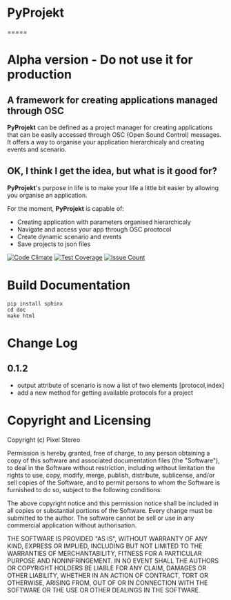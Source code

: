 # PyProjekt
=====

Alpha version - Do not use it for production
============================================


A framework for creating applications managed through OSC
---------------------------------------------------------

**PyProjekt** can be defined as a project manager for creating applications
that can be easily accessed through OSC (Open Sound Control) messages.
It offers a way to organise your application hierarchicaly and creating events and scenario.

OK, I think I get the idea, but what is it good for?
----------------------------------------------------

**PyProjekt**'s purpose in life is to make your life a little bit easier by
allowing you organise an application.

For the moment, **PyProjekt** is capable of:

-  Creating application with parameters organised hierarchicaly
-  Navigate and access your app through OSC prootocol
-  Create dynamic scenario and events
-  Save projects to json files

[![Code Climate](https://codeclimate.com/github/PixelStereo/PyProjekt/badges/gpa.svg)](https://codeclimate.com/github/PixelStereo/PyProjekt)
[![Test Coverage](https://codeclimate.com/github/PixelStereo/PyProjekt/badges/coverage.svg)](https://codeclimate.com/github/PixelStereo/PyProjekt/coverage)
[![Issue Count](https://codeclimate.com/github/PixelStereo/PyProjekt/badges/issue_count.svg)](https://codeclimate.com/github/PixelStereo/PyProjekt)

Build Documentation
=======================

    pip install sphinx
    cd doc
    make html

Change Log
==========

0.1.2
-----
- output attribute of scenario is now a list of two elements [protocol,index]
- add a new method for getting available protocols for a project

Copyright and Licensing
=======================

Copyright (c) Pixel Stereo

Permission is hereby granted, free of charge, to any person obtaining a
copy of this software and associated documentation files (the
"Software"), to deal in the Software without restriction, including
without limitation the rights to use, copy, modify, merge, publish,
distribute, sublicense, and/or sell copies of the Software, and to
permit persons to whom the Software is furnished to do so, subject to
the following conditions:

The above copyright notice and this permission notice shall be included
in all copies or substantial portions of the Software. Every change must be 
submitted to the author. The software cannot be sell or use in any commercial 
application without authorisation.

THE SOFTWARE IS PROVIDED "AS IS", WITHOUT WARRANTY OF ANY KIND, EXPRESS
OR IMPLIED, INCLUDING BUT NOT LIMITED TO THE WARRANTIES OF
MERCHANTABILITY, FITNESS FOR A PARTICULAR PURPOSE AND NONINFRINGEMENT.
IN NO EVENT SHALL THE AUTHORS OR COPYRIGHT HOLDERS BE LIABLE FOR ANY
CLAIM, DAMAGES OR OTHER LIABILITY, WHETHER IN AN ACTION OF CONTRACT,
TORT OR OTHERWISE, ARISING FROM, OUT OF OR IN CONNECTION WITH THE
SOFTWARE OR THE USE OR OTHER DEALINGS IN THE SOFTWARE.

